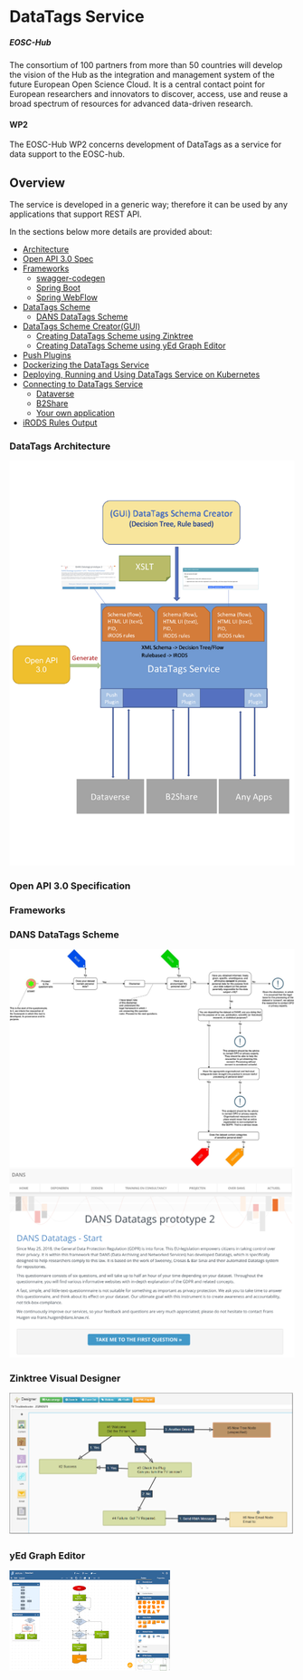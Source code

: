 # DataTags Service

##### EOSC-Hub 

The consortium of 100 partners from more than 50 countries will develop the vision of the Hub as the integration and 
management system of the future European Open Science Cloud. It is a central contact point for European researchers and innovators 
to discover, access, use and reuse a broad spectrum of resources for advanced data-driven research. 

#### WP2

The EOSC-Hub WP2 concerns development of DataTags as a service for data support to the EOSC-hub.

## Overview

The service is developed in a generic way; therefore it can be used by any applications that support REST API.

In the sections below more details are provided about:

*	[Architecture](#datatags-architecture)
*   [Open API 3.0 Spec](https://github.com/swagger-api/swagger-core)
*   [Frameworks]()
    *   [swagger-codegen](https://github.com/swagger-api/swagger-codegen)
    *   [Spring Boot](https://spring.io/projects/spring-boot)
    *   [Spring WebFlow](https://docs.spring.io/spring-webflow/docs/current/reference/htmlsingle/)
*   [DataTags Scheme](#datatags-scheme)
    *   [DANS DataTags Scheme](#datatags-scheme-dans)
*   [DataTags Scheme Creator(GUI)](#datatags-scheme-creator)
    *   [Creating DataTags Scheme using Zinktree](https://zingtree.com/)
    *   [Creating DataTags Scheme using yEd Graph Editor](https://www.yworks.com/products/yed)
*   [Push Plugins]()
*   [Dockerizing the DataTags Service](#datatags-service-docker)
*   [Deploying, Running and Using DataTags Service on Kubernetes](#datatags-kubernetes)
*   [Connecting to DataTags Service](#datatags-dataverse)
    *   [Dataverse](#datatags-dataverse)
    *   [B2Share](#datatags-b2share)
    *	[Your own application](#datatags-apps)
*   [iRODS Rules Output](https://irods.org/)

### <a name="datatags-architecture"></a>DataTags Architecture
![DataTagse-Architecture](readme-imgs/Datatags-Architecture.png "DataTags Service")

### Open API 3.0 Specification

### Frameworks

### <a name="datatags-scheme-dans"></a>DANS DataTags Scheme
![DANS DataTags Scheme](readme-imgs/Datatags-2nd-prototype.jpg "DANS DataTags Scheme")
![DANS DataTags UI](readme-imgs/DANS-DataTags-Scheme.png "DANS DataTags UI")



### <a name="datatags-scheme-creator-zinktree"></a>Zinktree Visual Designer

![Zinktree DataTags Scheme](readme-imgs/zinktree-visual-designer.png "Zingtree DataTags Scheme Creator")

### <a name="datatags-scheme-creator-yed"></a>yEd Graph Editor

![Zinktree DataTags Scheme](readme-imgs/yed-designer.png "Zingtree DataTags Scheme Creator")
